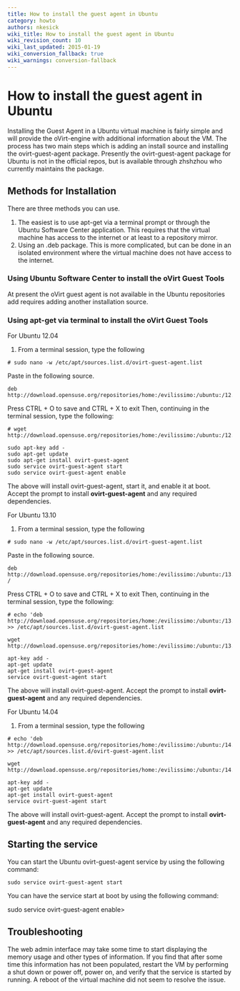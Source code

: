 ```yaml
---
title: How to install the guest agent in Ubuntu
category: howto
authors: nkesick
wiki_title: How to install the guest agent in Ubuntu
wiki_revision_count: 10
wiki_last_updated: 2015-01-19
wiki_conversion_fallback: true
wiki_warnings: conversion-fallback
---
```


# How to install the guest agent in Ubuntu

Installing the Guest Agent in a Ubuntu virtual machine is fairly simple and will provide the oVirt-engine with additional information about the VM. The process has two main steps which is adding an install source and installing the ovirt-guest-agent package. Presently the ovirt-guest-agent package for Ubuntu is not in the official repos, but is available through zhshzhou who currently maintains the package.

## Methods for Installation

There are three methods you can use.

1.  The easiest is to use apt-get via a terminal prompt or through the Ubuntu Software Center application. This requires that the virtual machine has access to the internet or at least to a repository mirror.
2.  Using an .deb package. This is more complicated, but can be done in an isolated environment where the virtual machine does not have access to the internet.

### Using Ubuntu Software Center to install the oVirt Guest Tools

At present the oVirt guest agent is not available in the Ubuntu repositories add requires adding another installation source.

### Using apt-get via terminal to install the oVirt Guest Tools

For Ubuntu 12.04

1.  From a terminal session, type the following

<!-- -->

    # sudo nano -w /etc/apt/sources.list.d/ovirt-guest-agent.list

Paste in the following source.

    deb http://download.opensuse.org/repositories/home:/evilissimo:/ubuntu:/12.04/xUbuntu_12.04/

Press CTRL + O to save and CTRL + X to exit Then, continuing in the terminal session, type the following:

    # wget http://download.opensuse.org/repositories/home:/evilissimo:/ubuntu:/12.04/xUbuntu_12.04/Release.key

    sudo apt-key add - 
    sudo apt-get update
    sudo apt-get install ovirt-guest-agent
    sudo service ovirt-guest-agent start
    sudo service ovirt-guest-agent enable

The above will install ovirt-guest-agent, start it, and enable it at boot. Accept the prompt to install **ovirt-guest-agent** and any required dependencies.

For Ubuntu 13.10

1.  From a terminal session, type the following

<!-- -->

    # sudo nano -w /etc/apt/sources.list.d/ovirt-guest-agent.list

Paste in the following source.

    deb http://download.opensuse.org/repositories/home:/evilissimo:/ubuntu:/13.10/xUbuntu_13.10/ /

Press CTRL + O to save and CTRL + X to exit Then, continuing in the terminal session, type the following:

    # echo 'deb http://download.opensuse.org/repositories/home:/evilissimo:/ubuntu:/13.10/xUbuntu_13.10/' >> /etc/apt/sources.list.d/ovirt-guest-agent.list

    wget http://download.opensuse.org/repositories/home:/evilissimo:/ubuntu:/13.10/xUbuntu_13.10/Release.key

    apt-key add - 
    apt-get update
    apt-get install ovirt-guest-agent
    service ovirt-guest-agent start

The above will install ovirt-guest-agent. Accept the prompt to install **ovirt-guest-agent** and any required dependencies.

For Ubuntu 14.04

1.  From a terminal session, type the following

<!-- -->

    # echo 'deb http://download.opensuse.org/repositories/home:/evilissimo:/ubuntu:/14.04/xUbuntu_14.04/' >> /etc/apt/sources.list.d/ovirt-guest-agent.list

    wget http://download.opensuse.org/repositories/home:/evilissimo:/ubuntu:/14.04/xUbuntu_14.04//Release.key

    apt-key add - 
    apt-get update
    apt-get install ovirt-guest-agent
    service ovirt-guest-agent start

The above will install ovirt-guest-agent. Accept the prompt to install **ovirt-guest-agent** and any required dependencies.

## Starting the service

You can start the Ubuntu ovirt-guest-agent service by using the following command:

    sudo service ovirt-guest-agent start

You can have the service start at boot by using the following command:

sudo service ovirt-guest-agent enable>

## Troubleshooting

The web admin interface may take some time to start displaying the memory usage and other types of information. If you find that after some time this information has not been populated, restart the VM by performing a shut down or power off, power on, and verify that the service is started by running. A reboot of the virtual machine did not seem to resolve the issue.

